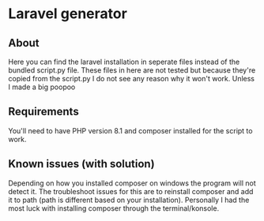 # Laravel generator

## About

Here you can find the laravel installation in seperate files instead of the bundled script.py file. These files in here are not tested but because they're copied from the script.py I do not see any reason why it won't work. Unless I made a big poopoo 

## Requirements

You'll need to have PHP version 8.1 and composer installed for the script to work.

## Known issues (with solution)

Depending on how you installed composer on windows the program will not detect it. The troubleshoot issues for this are to reinstall composer and add it to path (path is different based on your installation). Personally I had the most luck with installing composer through the terminal/konsole.
